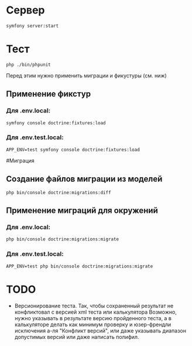 # Сервер
    symfony server:start

# Тест
    php ./bin/phpunit
Перед этим нужно применить миграции и фикустуры (см. ниж)

## Применение фикстур 
### Для .env.local:
    symfony console doctrine:fixtures:load
### Для .env.test.local:
    APP_ENV=test symfony console doctrine:fixtures:load 

#Миграция

## Создание файлов миграции из моделей
    php bin/console doctrine:migrations:diff
    
## Применение миграций для окружений
### Для .env.local:
    php bin/console doctrine:migrations:migrate
### Для .env.test.local:
    APP_ENV=test php bin/console doctrine:migrations:migrate
    
# TODO
- Версионирование теста. 
Так, чтобы сохраненный результат не конфликтовал с версией xml теста или калькулятора 
Возможно, нужно указывать в результате версию пройденного теста, а в калькуляторе 
делать как минимум проверку и юзер-френдли исключения а-ля "Конфликт версий", 
или даже указывать диапазон допустимых версий или даже написать полифил.